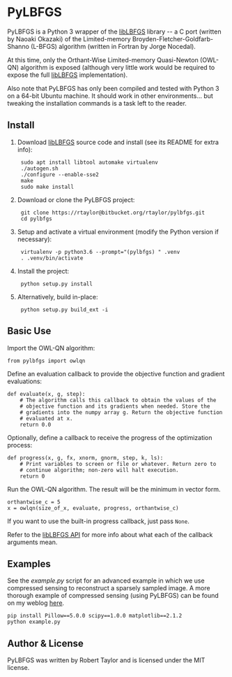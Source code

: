 PyLBFGS
=======

PyLBFGS is a Python 3 wrapper of the [libLBFGS][libLBFGS] library -- a C port (written by Naoaki Okazaki) of the Limited-memory Broyden-Fletcher-Goldfarb-Shanno (L-BFGS) algorithm (written in Fortran by Jorge Nocedal).

At this time, only the Orthant-Wise Limited-memory Quasi-Newton (OWL-QN) algorithm is exposed (although very little work would be required to expose the full [libLBFGS][libLBFGS] implementation).

Also note that PyLBFGS has only been compiled and tested with Python 3 on a 64-bit Ubuntu machine. It should work in other environments... but tweaking the installation commands is a task left to the reader.



Install
-------

1. Download [libLBFGS][libLBFGS] source code and install (see its README for extra info):

        sudo apt install libtool automake virtualenv
        ./autogen.sh
        ./configure --enable-sse2
        make
        sudo make install

2. Download or clone the PyLBFGS project:

        git clone https://rtaylor@bitbucket.org/rtaylor/pylbfgs.git
        cd pylbfgs

3. Setup and activate a virtual environment (modify the Python version if necessary):

        virtualenv -p python3.6 --prompt="(pylbfgs) " .venv
        . .venv/bin/activate

4. Install the project:

        python setup.py install

5. Alternatively, build in-place:

        python setup.py build_ext -i



Basic Use
---------

Import the OWL-QN algorithm:

    from pylbfgs import owlqn


Define an evaluation callback to provide the objective function and gradient evaluations:

    def evaluate(x, g, step):
        # The algorithm calls this callback to obtain the values of the
        # objective function and its gradients when needed. Store the
        # gradients into the numpy array g. Return the objective function
        # evaluated at x.
        return 0.0


Optionally, define a callback to receive the progress of the optimization process:

    def progress(x, g, fx, xnorm, gnorm, step, k, ls):
        # Print variables to screen or file or whatever. Return zero to 
        # continue algorithm; non-zero will halt execution.
        return 0


Run the OWL-QN algorithm. The result will be the minimum in vector form.

    orthantwise_c = 5
    x = owlqn(size_of_x, evaluate, progress, orthantwise_c)


If you want to use the built-in progress callback, just pass `None`.

Refer to the [libLBFGS API][libLBFGS_API] for more info about what each of the callback arguments mean.



Examples
--------

See the *example.py* script for an advanced example in which we use compressed sensing to reconstruct a sparsely sampled image. A more thorough example of compressed sensing (using PyLBFGS) can be found on my weblog [here][blog_post].

    pip install Pillow==5.0.0 scipy==1.0.0 matplotlib==2.1.2
    python example.py



Author & License
----------------

PyLBFGS was written by Robert Taylor and is licensed under the MIT license.



[liblbfgs]: http://chokkan.org/software/liblbfgs/
[libLBFGS_API]: http://www.chokkan.org/software/liblbfgs/index.html
[blog_post]: http://www.pyrunner.com/weblog/B/
